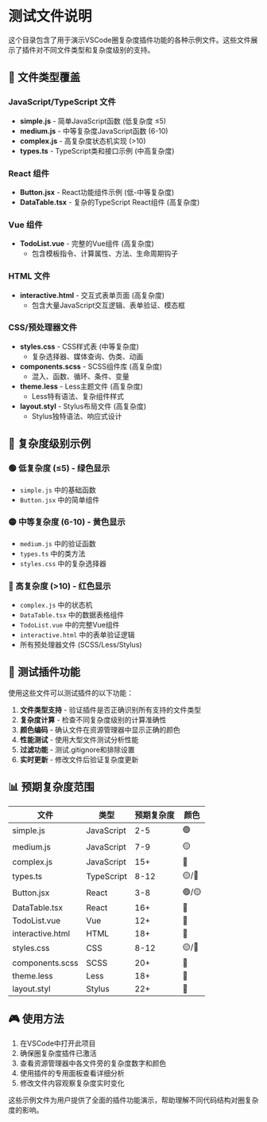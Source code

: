 # 测试文件说明

这个目录包含了用于演示VSCode圈复杂度插件功能的各种示例文件。这些文件展示了插件对不同文件类型和复杂度级别的支持。

## 📁 文件类型覆盖

### JavaScript/TypeScript 文件
- **simple.js** - 简单JavaScript函数 (低复杂度 ≤5)
- **medium.js** - 中等复杂度JavaScript函数 (6-10)
- **complex.js** - 高复杂度状态机实现 (>10)
- **types.ts** - TypeScript类和接口示例 (中高复杂度)

### React 组件
- **Button.jsx** - React功能组件示例 (低-中等复杂度)
- **DataTable.tsx** - 复杂的TypeScript React组件 (高复杂度)

### Vue 组件
- **TodoList.vue** - 完整的Vue组件 (高复杂度)
  - 包含模板指令、计算属性、方法、生命周期钩子

### HTML 文件
- **interactive.html** - 交互式表单页面 (高复杂度)
  - 包含大量JavaScript交互逻辑、表单验证、模态框

### CSS/预处理器文件
- **styles.css** - CSS样式表 (中等复杂度)
  - 复杂选择器、媒体查询、伪类、动画
- **components.scss** - SCSS组件库 (高复杂度)
  - 混入、函数、循环、条件、变量
- **theme.less** - Less主题文件 (高复杂度)
  - Less特有语法、复杂组件样式
- **layout.styl** - Stylus布局文件 (高复杂度)
  - Stylus独特语法、响应式设计

## 🎯 复杂度级别示例

### 🟢 低复杂度 (≤5) - 绿色显示
- `simple.js` 中的基础函数
- `Button.jsx` 中的简单组件

### 🟡 中等复杂度 (6-10) - 黄色显示
- `medium.js` 中的验证函数
- `types.ts` 中的类方法
- `styles.css` 中的复杂选择器

### 🔴 高复杂度 (>10) - 红色显示
- `complex.js` 中的状态机
- `DataTable.tsx` 中的数据表格组件
- `TodoList.vue` 中的完整Vue组件
- `interactive.html` 中的表单验证逻辑
- 所有预处理器文件 (SCSS/Less/Stylus)

## 🧪 测试插件功能

使用这些文件可以测试插件的以下功能：

1. **文件类型支持** - 验证插件是否正确识别所有支持的文件类型
2. **复杂度计算** - 检查不同复杂度级别的计算准确性
3. **颜色编码** - 确认文件在资源管理器中显示正确的颜色
4. **性能测试** - 使用大型文件测试分析性能
5. **过滤功能** - 测试.gitignore和排除设置
6. **实时更新** - 修改文件后验证复杂度更新

## 📊 预期复杂度范围

| 文件 | 类型 | 预期复杂度 | 颜色 |
|------|------|-----------|------|
| simple.js | JavaScript | 2-5 | 🟢 |
| medium.js | JavaScript | 7-9 | 🟡 |
| complex.js | JavaScript | 15+ | 🔴 |
| types.ts | TypeScript | 8-12 | 🟡/🔴 |
| Button.jsx | React | 3-8 | 🟢/🟡 |
| DataTable.tsx | React | 16+ | 🔴 |
| TodoList.vue | Vue | 12+ | 🔴 |
| interactive.html | HTML | 18+ | 🔴 |
| styles.css | CSS | 8-12 | 🟡/🔴 |
| components.scss | SCSS | 20+ | 🔴 |
| theme.less | Less | 18+ | 🔴 |
| layout.styl | Stylus | 22+ | 🔴 |

## 🎮 使用方法

1. 在VSCode中打开此项目
2. 确保圈复杂度插件已激活
3. 查看资源管理器中各文件旁的复杂度数字和颜色
4. 使用插件的专用面板查看详细分析
5. 修改文件内容观察复杂度实时变化

这些示例文件为用户提供了全面的插件功能演示，帮助理解不同代码结构对圈复杂度的影响。
